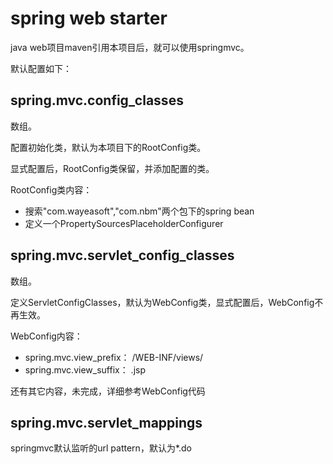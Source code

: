 # spring web starter

java web项目maven引用本项目后，就可以使用springmvc。

默认配置如下：

## spring.mvc.config_classes

数组。

配置初始化类，默认为本项目下的RootConfig类。

显式配置后，RootConfig类保留，并添加配置的类。

RootConfig类内容：

* 搜索"com.wayeasoft","com.nbm"两个包下的spring bean
* 定义一个PropertySourcesPlaceholderConfigurer

## spring.mvc.servlet_config_classes

数组。

定义ServletConfigClasses，默认为WebConfig类，显式配置后，WebConfig不再生效。

WebConfig内容：

* spring.mvc.view_prefix： /WEB-INF/views/
* spring.mvc.view_suffix： .jsp

还有其它内容，未完成，详细参考WebConfig代码

## spring.mvc.servlet_mappings

springmvc默认监听的url pattern，默认为*.do
